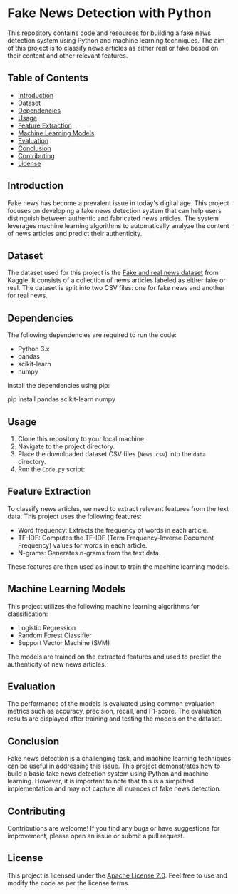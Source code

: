 # Fake News Detection with Python

This repository contains code and resources for building a fake news detection system using Python and machine learning techniques. The aim of this project is to classify news articles as either real or fake based on their content and other relevant features.

## Table of Contents
- [Introduction](#introduction)
- [Dataset](#dataset)
- [Dependencies](#dependencies)
- [Usage](#usage)
- [Feature Extraction](#feature-extraction)
- [Machine Learning Models](#machine-learning-models)
- [Evaluation](#evaluation)
- [Conclusion](#conclusion)
- [Contributing](#contributing)
- [License](#license)

## Introduction
Fake news has become a prevalent issue in today's digital age. This project focuses on developing a fake news detection system that can help users distinguish between authentic and fabricated news articles. The system leverages machine learning algorithms to automatically analyze the content of news articles and predict their authenticity.

## Dataset
The dataset used for this project is the [Fake and real news dataset](https://github.com/mmm-byte/Fake_News_detection_with_Python/blob/main/Data/news.zip) from Kaggle. It consists of a collection of news articles labeled as either fake or real. The dataset is split into two CSV files: one for fake news and another for real news.

## Dependencies
The following dependencies are required to run the code:
- Python 3.x
- pandas
- scikit-learn
- numpy

Install the dependencies using pip:

pip install pandas scikit-learn numpy


## Usage
1. Clone this repository to your local machine.
2. Navigate to the project directory.
3. Place the downloaded dataset CSV files (`News.csv`) into the `data` directory.
4. Run the `Code.py` script:


## Feature Extraction
To classify news articles, we need to extract relevant features from the text data. This project uses the following features:
- Word frequency: Extracts the frequency of words in each article.
- TF-IDF: Computes the TF-IDF (Term Frequency-Inverse Document Frequency) values for words in each article.
- N-grams: Generates n-grams from the text data.

These features are then used as input to train the machine learning models.

## Machine Learning Models
This project utilizes the following machine learning algorithms for classification:
- Logistic Regression
- Random Forest Classifier
- Support Vector Machine (SVM)

The models are trained on the extracted features and used to predict the authenticity of new news articles.

## Evaluation
The performance of the models is evaluated using common evaluation metrics such as accuracy, precision, recall, and F1-score. The evaluation results are displayed after training and testing the models on the dataset.

## Conclusion
Fake news detection is a challenging task, and machine learning techniques can be useful in addressing this issue. This project demonstrates how to build a basic fake news detection system using Python and machine learning. However, it is important to note that this is a simplified implementation and may not capture all nuances of fake news detection.

## Contributing
Contributions are welcome! If you find any bugs or have suggestions for improvement, please open an issue or submit a pull request.

## License
This project is licensed under the [Apache License 2.0](LICENSE). Feel free to use and modify the code as per the license terms.









